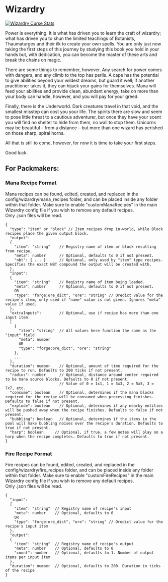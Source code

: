 # Wizardry
[![Wizardry Curse Stats](http://cf.way2muchnoise.eu/full_278155_downloads.svg)](https://minecraft.curseforge.com/projects/wizardry-mod)

Power is everything. It is what has driven you to learn the craft of wizardry; what has driven you to shun the limited teachings of Botanists, Thaumaturges and their ilk to create your own spells. You are only just now taking the first steps of this journey by studying this book you hold in your hands but, with dedication, you can become the master of these arts and break the chains on magic.

There are some things to remember, however. Any search for power comes with dangers, and any climb to the top has perils. A cape has the potential to give abilities beyond your wildest dreams, but guard it well; if another practitioner takes it, they can hijack your gains for themselves. Mana will feed your abilities and provide clean, abundant energy; take on more than your body can handle, however, and you will pay for your greed.

Finally, there is the Underworld. Dark creatures travel in that void, and the smallest misstep can cost you your life. The spirits there are slow and seem to pose little threat to a cautious adventurer, but once they have your scent you will find no shelter to hide from them, no wall to stop them. Unicorns may be beautiful – from a distance – but more than one wizard has perished on those sharp, spiral horns.

All that is still to come, however, for now it is time to take your first steps.

Good luck.

## For Packmakers:

### Mana Recipe Format
Mana recipes can be found, edited, created, and replaced in the config/wizardry/mana_recipes folder, and can be placed inside any folder within that folder. Make sure to enable "customManaRecipes" in the main Wizardry config file if you wish to remove any default recipes.    
Only .json files will be read.

```
{
  "type": "item" or "block" // Item recipes drop in-world, while Block recipes place the given output block.
  "output":
  {
    "item": "string"    // Registry name of item or block resulting from recipe.
    "meta": number      // Optional, defaults to 0 if not present.
    "nbt": { ... }      // Optional, only used by "item" type recipes. Specifies the exact NBT compound the output will be created with.
  },
  "input":
  {
    "item": "string"    // Registry name of item being loaded.
    "meta": number      // Optional, defaults to 0 if not present.
    OR
    "type": "forge:ore_dict", "ore": "string" // Oredict value for the recipe's item, only used if "name" value is not given. Ignores "meta" value if used.
  },
  "extraInputs":        // Optional, use if recipe has more than one input item.
  [
    {
      "item": "string"  // All values here function the same as the "input" field
      "meta": number
      OR
      "type": "forge:ore_dict", "ore": "string"
    },
    ...
  ],
  "duration": number    // Optional, amount of time required for the recipe to run. Defaults to 200 ticks if not present.
  "radius": number      // Optional, distance around center required to be mana source blocks. Defaults to 0 if not present.
                        // Value of 0 = 1x1, 1 = 3x3, 2 = 5x5, 3 = 7x7, etc.
  "consume": boolean    // Optional, determines if the mana blocks required for the recipe will be consumed when processing finishes. Defaults to false if not present.
  "explode": boolean    // Optional, determines if any nearby entities will be pushed away when the recipe finishes. Defaults to false if not present.
  "bubbling": boolean   // Optional, determines if the items in the pool will make bubbling noises over the recipe's duration. Defaults to true if not present.
  "harp": boolean     // Optional, if true, a few notes will play on a harp when the recipe completes. Defaults to true if not present.
}
```

### Fire Recipe Format
Fire recipes can be found, edited, created, and replaced in the config/wizardry/fire_recipes folder, and can be placed inside any folder within that folder. Make sure to enable "customFireRecipes" in the main Wizardry config file if you wish to remove any default recipes.    
Only .json files will be read.

```
{
  "input":
  {
    "item": "string"  // Registry name of recipe's input
    "meta": number    // Optional, defaults to 0
    OR
    "type": "forge:ore_dict", "ore": "string" // Oredict value for the recipe's input item
  },
  "output":
  {
    "item": "string"  // Registry name of recipe's output
    "meta": number    // Optional, defaults to 0
    "count": number   // Optional, defaults to 1. Number of output items per input item
  },
  "duration": number  // Optional, defaults to 200. Duration in ticks of the recipe
}
```
